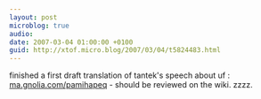 ```yaml
---
layout: post
microblog: true
audio: 
date: 2007-03-04 01:00:00 +0100
guid: http://xtof.micro.blog/2007/03/04/t5824483.html
---
```

finished a first draft translation of tantek's speech about uf :  [ma.gnolia.com/pamihapeq](http://ma.gnolia.com/pamihapeq) - should be reviewed on the wiki. zzzz.
